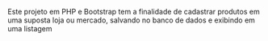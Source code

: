 Este projeto em PHP e Bootstrap tem a finalidade de cadastrar produtos em uma suposta loja ou mercado,
salvando no banco de dados e exibindo em uma listagem  
